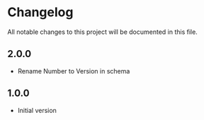# Changelog

All notable changes to this project will be documented in this file.

## 2.0.0

- Rename Number to Version in schema

## 1.0.0

- Initial version
